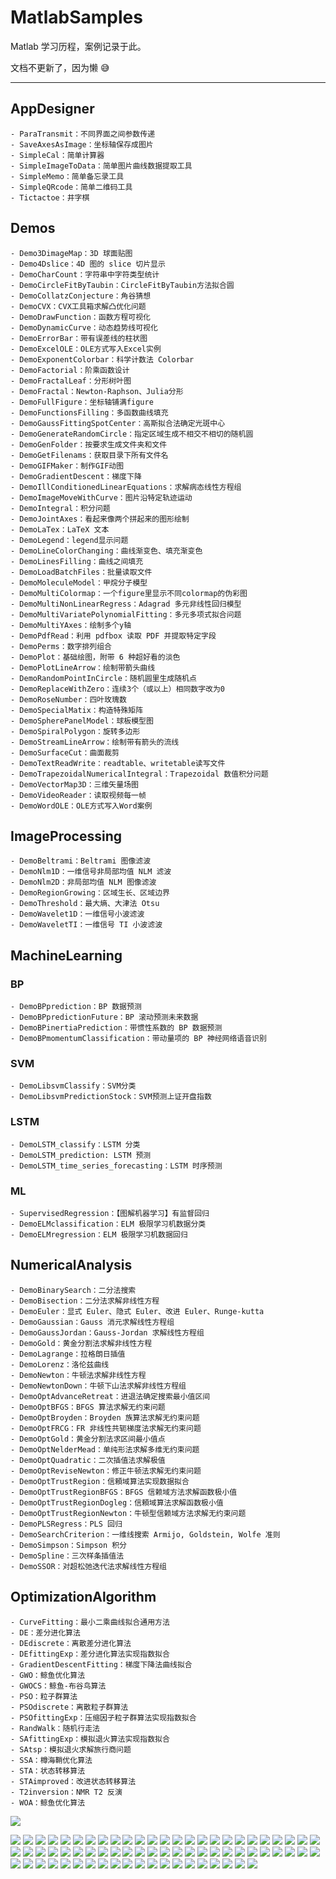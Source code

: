 

# MatlabSamples

Matlab 学习历程，案例记录于此。

文档不更新了，因为懒 :sweat_smile:

[Blog]: https://www.zhihu.com/people/1105936347	"知乎"
[Github]: Github:https://github.com/AFei19911012/MatlabSamples	"Github"

------

## AppDesigner

```
- ParaTransmit：不同界面之间参数传递
- SaveAxesAsImage：坐标轴保存成图片
- SimpleCal：简单计算器
- SimpleImageToData：简单图片曲线数据提取工具
- SimpleMemo：简单备忘录工具
- SimpleQRcode：简单二维码工具
- Tictactoe：井字棋
```

## Demos

```
- Demo3DimageMap：3D 球面贴图
- Demo4Dslice：4D 图的 slice 切片显示
- DemoCharCount：字符串中字符类型统计
- DemoCircleFitByTaubin：CircleFitByTaubin方法拟合圆
- DemoCollatzConjecture：角谷猜想
- DemoCVX：CVX工具箱求解凸优化问题
- DemoDrawFunction：函数方程可视化
- DemoDynamicCurve：动态趋势线可视化
- DemoErrorBar：带有误差线的柱状图
- DemoExcelOLE：OLE方式写入Excel实例
- DemoExponentColorbar：科学计数法 Colorbar
- DemoFactorial：阶乘函数设计
- DemoFractalLeaf：分形树叶图
- DemoFractal：Newton-Raphson、Julia分形
- DemoFullFigure：坐标轴铺满figure
- DemoFunctionsFilling：多函数曲线填充
- DemoGaussFittingSpotCenter：高斯拟合法确定光斑中心
- DemoGenerateRandomCircle：指定区域生成不相交不相切的随机圆
- DemoGenFolder：按要求生成文件夹和文件
- DemoGetFilenams：获取目录下所有文件名
- DemoGIFMaker：制作GIF动图
- DemoGradientDescent：梯度下降
- DemoIllConditionedLinearEquations：求解病态线性方程组
- DemoImageMoveWithCurve：图片沿特定轨迹运动
- DemoIntegral：积分问题
- DemoJointAxes：看起来像两个拼起来的图形绘制
- DemoLaTex：LaTeX 文本
- DemoLegend：legend显示问题
- DemoLineColorChanging：曲线渐变色、填充渐变色
- DemoLinesFilling：曲线之间填充
- DemoLoadBatchFiles：批量读取文件
- DemoMoleculeModel：甲烷分子模型
- DemoMultiColormap：一个figure里显示不同colormap的伪彩图
- DemoMultiNonLinearRegress：Adagrad 多元非线性回归模型
- DemoMultiVariatePolynomialFitting：多元多项式拟合问题
- DemoMultiYAxes：绘制多个y轴
- DemoPdfRead：利用 pdfbox 读取 PDF 并提取特定字段 
- DemoPerms：数字排列组合
- DemoPlot：基础绘图，附带 6 种超好看的淡色
- DemoPlotLineArrow：绘制带箭头曲线
- DemoRandomPointInCircle：随机圆里生成随机点
- DemoReplaceWithZero：连续3个（或以上）相同数字改为0
- DemoRoseNumber：四叶玫瑰数
- DemoSpecialMatix：构造特殊矩阵
- DemoSpherePanelModel：球板模型图
- DemoSpiralPolygon：旋转多边形
- DemoStreamLineArrow：绘制带有箭头的流线
- DemoSurfaceCut：曲面裁剪
- DemoTextReadWrite：readtable、writetable读写文件
- DemoTrapezoidalNumericalIntegral：Trapezoidal 数值积分问题
- DemoVectorMap3D：三维矢量场图
- DemoVideoReader：读取视频每一帧
- DemoWordOLE：OLE方式写入Word案例
```

## ImageProcessing

```
- DemoBeltrami：Beltrami 图像滤波
- DemoNlm1D：一维信号非局部均值 NLM 滤波
- DemoNlm2D：非局部均值 NLM 图像滤波
- DemoRegionGrowing：区域生长、区域边界
- DemoThreshold：最大熵、大津法 Otsu
- DemoWavelet1D：一维信号小波滤波
- DemoWaveletTI：一维信号 TI 小波滤波
```

## MachineLearning

### BP

```
- DemoBPprediction：BP 数据预测
- DemoBPpredictionFuture：BP 滚动预测未来数据
- DemoBPinertiaPrediction：带惯性系数的 BP 数据预测
- DemoBPmomentumClassification：带动量项的 BP 神经网络语音识别
```

### SVM

```
- DemoLibsvmClassify：SVM分类
- DemoLibsvmPredictionStock：SVM预测上证开盘指数
```

### LSTM

```
- DemoLSTM_classify：LSTM 分类
- DemoLSTM_prediction: LSTM 预测
- DemoLSTM_time_series_forecasting：LSTM 时序预测
```

### ML

```
- SupervisedRegression：【图解机器学习】有监督回归
- DemoELMclassification：ELM 极限学习机数据分类
- DemoELMregression：ELM 极限学习机数据回归
```

## NumericalAnalysis

```
- DemoBinarySearch：二分法搜索
- DemoBisection：二分法求解非线性方程
- DemoEuler：显式 Euler、隐式 Euler、改进 Euler、Runge-kutta
- DemoGaussian：Gauss 消元求解线性方程组
- DemoGaussJordan：Gauss-Jordan 求解线性方程组
- DemoGold：黄金分割法求解非线性方程
- DemoLagrange：拉格朗日插值
- DemoLorenz：洛伦兹曲线
- DemoNewton：牛顿法求解非线性方程
- DemoNewtonDown：牛顿下山法求解非线性方程组
- DemoOptAdvanceRetreat：进退法确定搜索最小值区间
- DemoOptBFGS：BFGS 算法求解无约束问题
- DemoOptBroyden：Broyden 族算法求解无约束问题
- DemoOptFRCG：FR 非线性共轭梯度法求解无约束问题
- DemoOptGold：黄金分割法求区间最小值点
- DemoOptNelderMead：单纯形法求解多维无约束问题
- DemoOptQuadratic：二次插值法求解极值
- DemoOptReviseNewton：修正牛顿法求解无约束问题
- DemoOptTrustRegion：信頼域算法实现数据拟合
- DemoOptTrustRegionBFGS：BFGS 信赖域方法求解函数极小值
- DemoOptTrustRegionDogleg：信頼域算法求解函数极小值
- DemoOptTrustRegionNewton：牛顿型信赖域方法求解无约束问题
- DemoPLSRegress：PLS 回归
- DemoSearchCriterion：一维线搜索 Armijo, Goldstein, Wolfe 准则
- DemoSimpson：Simpson 积分
- DemoSpline：三次样条插值法
- DemoSSOR：对超松弛迭代法求解线性方程组
```

## OptimizationAlgorithm

```
- CurveFitting：最小二乘曲线拟合通用方法
- DE：差分进化算法
- DEdiscrete：离散差分进化算法
- DEfittingExp：差分进化算法实现指数拟合
- GradientDescentFitting：梯度下降法曲线拟合
- GWO：鲸鱼优化算法
- GWOCS：鲸鱼-布谷鸟算法
- PSO：粒子群算法
- PSOdiscrete：离散粒子群算法
- PSOfittingExp：压缩因子粒子群算法实现指数拟合
- RandWalk：随机行走法
- SAfittingExp：模拟退火算法实现指数拟合
- SAtsp：模拟退火求解旅行商问题
- SSA：樽海鞘优化算法
- STA：状态转移算法
- STAimproved：改进状态转移算法
- T2inversion：NMR T2 反演
- WOA：鲸鱼优化算法
```

![](https://pic.imgdb.cn/item/6239f31727f86abb2a1ef464.gif)

![](https://gitee.com/afei1105936347/run_program_images/raw/master/images/Tictactoe.gif)
![](https://gitee.com/afei1105936347/run_program_images/raw/master/images/testAnimated.gif)
![](https://gitee.com/afei1105936347/run_program_images/raw/master/images/SupervisedRegression.png)
![](https://gitee.com/afei1105936347/run_program_images/raw/master/images/STAimproved.png)
![](https://gitee.com/afei1105936347/run_program_images/raw/master/images/SimpleImageToData.jpg)
![](https://gitee.com/afei1105936347/run_program_images/raw/master/images/SimpleCal.gif)
![](https://gitee.com/afei1105936347/run_program_images/raw/master/images/SaveAxesAsImage.png)
![](https://gitee.com/afei1105936347/run_program_images/raw/master/images/SAtsp.png)
![](https://gitee.com/afei1105936347/run_program_images/raw/master/images/SAfittingExp.png)
![](https://gitee.com/afei1105936347/run_program_images/raw/master/images/RandWalk.png)
![](https://gitee.com/afei1105936347/run_program_images/raw/master/images/PSOfittingExp.png)
![](https://gitee.com/afei1105936347/run_program_images/raw/master/images/PSOdiscrete.png)
![](https://gitee.com/afei1105936347/run_program_images/raw/master/images/PSO.png)
![](https://gitee.com/afei1105936347/run_program_images/raw/master/images/ParaTransmit.png)
![](https://gitee.com/afei1105936347/run_program_images/raw/master/images/GradientDescentFitting.png)
![](https://gitee.com/afei1105936347/run_program_images/raw/master/images/DemoWaveletTI.png)
![](https://gitee.com/afei1105936347/run_program_images/raw/master/images/DemoWavelet1D.png)
![](https://gitee.com/afei1105936347/run_program_images/raw/master/images/DemoVectorMap3D.png)
![](https://gitee.com/afei1105936347/run_program_images/raw/master/images/DemoThreshold.png)
![](https://gitee.com/afei1105936347/run_program_images/raw/master/images/DemoSurfaceCut.png)
![](https://gitee.com/afei1105936347/run_program_images/raw/master/images/DemoStreamLineArrow.png)
![](https://gitee.com/afei1105936347/run_program_images/raw/master/images/DemoSpline.png)
![](https://gitee.com/afei1105936347/run_program_images/raw/master/images/DemoSpiralPolygon.png)
![](https://gitee.com/afei1105936347/run_program_images/raw/master/images/DemoSpherePanelModel.png)
![](https://gitee.com/afei1105936347/run_program_images/raw/master/images/DemoSlashFilling.png)
![](https://gitee.com/afei1105936347/run_program_images/raw/master/images/DemoRegionGrowing.png)
![](https://gitee.com/afei1105936347/run_program_images/raw/master/images/DemoRandomCircle.png)
![](https://gitee.com/afei1105936347/run_program_images/raw/master/images/DemoPlottingFigures.png)
![](https://gitee.com/afei1105936347/run_program_images/raw/master/images/DemoPlotLineArrow.png)
![](https://gitee.com/afei1105936347/run_program_images/raw/master/images/DemoPlot.png)
![](https://gitee.com/afei1105936347/run_program_images/raw/master/images/DemoOptTrustRegionBFGS.png)
![](https://gitee.com/afei1105936347/run_program_images/raw/master/images/DemoOptTrustRegion.png)
![](https://gitee.com/afei1105936347/run_program_images/raw/master/images/DemoOptQuadratic.png)
![](https://gitee.com/afei1105936347/run_program_images/raw/master/images/DemoOptGold.png)
![](https://gitee.com/afei1105936347/run_program_images/raw/master/images/DemoOptAdvanceRetreat.png)
![](https://gitee.com/afei1105936347/run_program_images/raw/master/images/DemoNlm2D.png)
![](https://gitee.com/afei1105936347/run_program_images/raw/master/images/DemoNlm1D.png)
![](https://gitee.com/afei1105936347/run_program_images/raw/master/images/DemoMultiYAxes.png)
![](https://gitee.com/afei1105936347/run_program_images/raw/master/images/DemoMultiNonLinearRegress.png)
![](https://gitee.com/afei1105936347/run_program_images/raw/master/images/DemoMultiColormap.png)
![](https://gitee.com/afei1105936347/run_program_images/raw/master/images/DemoMoleculeModel.png)
![](https://gitee.com/afei1105936347/run_program_images/raw/master/images/DemoLSTM_time_series_forecasting.png)
![](https://gitee.com/afei1105936347/run_program_images/raw/master/images/DemoLSTM_prediction.png)
![](https://gitee.com/afei1105936347/run_program_images/raw/master/images/DemoLSTM_classify.png)
![](https://gitee.com/afei1105936347/run_program_images/raw/master/images/DemoLorenz.png)
![](https://gitee.com/afei1105936347/run_program_images/raw/master/images/DemoLinesFilling.png)
![](https://gitee.com/afei1105936347/run_program_images/raw/master/images/DemoLineColorChanging.png)
![](https://gitee.com/afei1105936347/run_program_images/raw/master/images/DemoLibsvmPredictionStock.png)
![](https://gitee.com/afei1105936347/run_program_images/raw/master/images/DemoLibsvmClassify.png)
![](https://gitee.com/afei1105936347/run_program_images/raw/master/images/DemoLagrange.png)
![](https://gitee.com/afei1105936347/run_program_images/raw/master/images/DemoGradientDescent.png)
![](https://gitee.com/afei1105936347/run_program_images/raw/master/images/DemoGaussFittingSpotCenter.png)
![](https://gitee.com/afei1105936347/run_program_images/raw/master/images/DemoFunctionsFilling.png)
![](https://gitee.com/afei1105936347/run_program_images/raw/master/images/DemoFractal.png)
![](https://gitee.com/afei1105936347/run_program_images/raw/master/images/DemoEuler.png)
![](https://gitee.com/afei1105936347/run_program_images/raw/master/images/DemoErrorBar.png)
![](https://gitee.com/afei1105936347/run_program_images/raw/master/images/DemoELMregression.png)
![](https://gitee.com/afei1105936347/run_program_images/raw/master/images/DemoDynamicCurve.gif)
![](https://gitee.com/afei1105936347/run_program_images/raw/master/images/DemoColors2.png)
![](https://gitee.com/afei1105936347/run_program_images/raw/master/images/DemoColors.png)
![](https://gitee.com/afei1105936347/run_program_images/raw/master/images/DemoCircleFitByTaubin.png)
![](https://gitee.com/afei1105936347/run_program_images/raw/master/images/DemoBPpredictionFuture.png)
![](https://gitee.com/afei1105936347/run_program_images/raw/master/images/DemoBPprediction.png)
![](https://gitee.com/afei1105936347/run_program_images/raw/master/images/DemoBPmomentumClassification.png)
![](https://gitee.com/afei1105936347/run_program_images/raw/master/images/DemoBisection.png)
![](https://gitee.com/afei1105936347/run_program_images/raw/master/images/DemoBeltrami.png)
![](https://gitee.com/afei1105936347/run_program_images/raw/master/images/Demo4Dslice.png)
![](https://gitee.com/afei1105936347/run_program_images/raw/master/images/DEfittingExp.png)
![](https://gitee.com/afei1105936347/run_program_images/raw/master/images/DEdiscrete.png)
![](https://gitee.com/afei1105936347/run_program_images/raw/master/images/CurveFitting.png)

